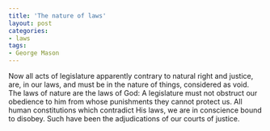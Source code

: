 ```yaml
---
title: 'The nature of laws'
layout: post
categories:
- laws
tags:
- George Mason
---
```


Now all acts of legislature apparently contrary to natural right and justice, are, in our laws, and must be in the nature of things, considered as void. The laws of nature are the laws of God: A legislature must not obstruct our obedience to him from whose punishments they cannot protect us. All human constitutions which contradict His laws, we are in conscience bound to disobey. Such have been the adjudications of our courts of justice.